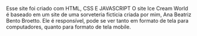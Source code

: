 
Esse site foi criado com HTML, CSS E JAVASCRIPT O site Ice Cream World é baseado em um site de uma sorveteria ficticia criada por mim, Ana Beatriz Bento Broetto. Ele é responsível, pode se ver tanto em formato de tela para computadores, quanto para formato de tela mobile.
